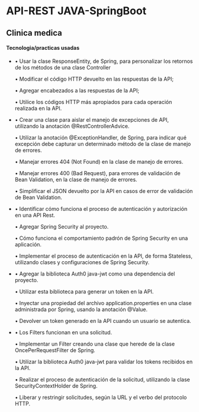 #  API-REST JAVA-SpringBoot
## Clinica medica

#### Tecnologia/practicas usadas

- •	Usar la clase ResponseEntity, de Spring, para personalizar los retornos de los métodos de una clase Controller

  •	Modificar el código HTTP devuelto en las respuestas de la API;

  •	Agregar encabezados a las respuestas de la API;

  •	Utilice los códigos HTTP más apropiados para cada operación realizada en la API.
  

- •	Crear una clase para aislar el manejo de excepciones de API, utilizando la anotación @RestControllerAdvice.
  
  •	Utilizar la anotación @ExceptionHandler, de Spring, para indicar qué excepción debe capturar un determinado método de la clase de manejo de errores.
  
  •	Manejar errores 404 (Not Found) en la clase de manejo de errores.
  
  •	Manejar errores 400 (Bad Request), para errores de validación de Bean Validation, en la clase de manejo de errores.
  
  •	Simplificar el JSON devuelto por la API en casos de error de validación de Bean Validation.
  

- •	Identificar cómo funciona el proceso de autenticación y autorización en una API Rest.

  •	Agregar Spring Security al proyecto.
  
  •	Cómo funciona el comportamiento padrón de Spring Security en una aplicación.
  
  •	Implementar el proceso de autenticación en la API, de forma Stateless, utilizando clases y configuraciones de Spring Security.
  

- •	Agregar la biblioteca Auth0 java-jwt como una dependencia del proyecto.
  
  •	Utilizar esta biblioteca para generar un token en la API.
  
  •	Inyectar una propiedad del archivo application.properties en una clase administrada por Spring, usando la anotación @Value.
  
  •	Devolver un token generado en la API cuando un usuario se autentica.
  

- •	Los Filters funcionan en una solicitud.
  
  •	Implementar un Filter creando una clase que herede de la clase OncePerRequestFilter de Spring.
  
  •	Utilizar la biblioteca Auth0 java-jwt para validar los tokens recibidos en la API.
  
  •	Realizar el proceso de autenticación de la solicitud, utilizando la clase SecurityContextHolder de Spring.
  
  •	Liberar y restringir solicitudes, según la URL y el verbo del protocolo HTTP.
